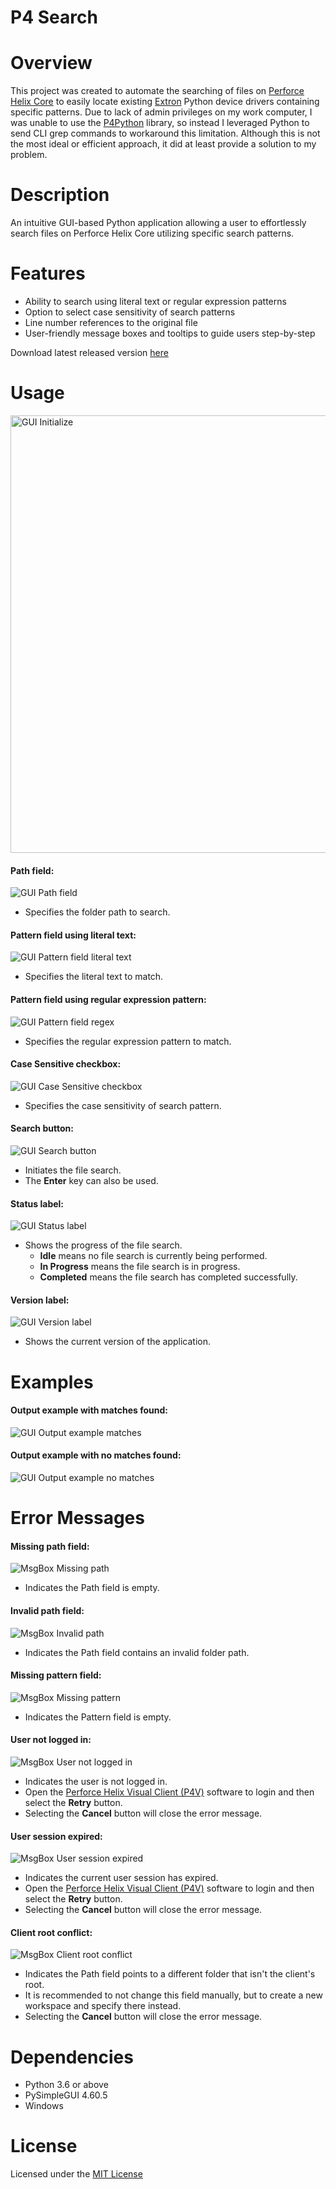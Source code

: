 # P4 Search

# Overview
This project was created to automate the searching of files on [Perforce Helix Core](https://www.perforce.com/products/helix-core/) to easily locate existing [Extron](https://www.extron.com/) Python device drivers containing specific patterns. Due to lack of admin privileges on my work computer, I was unable to use the [P4Python](https://www.perforce.com/manuals/p4python/Content/P4Python/python.programming.html) library, so instead I leveraged Python to send CLI grep commands to workaround this limitation. Although this is not the most ideal or efficient approach, it did at least provide a solution to my problem.

# Description
An intuitive GUI-based Python application allowing a user to effortlessly search files on Perforce Helix Core utilizing specific search patterns.

# Features
- Ability to search using literal text or regular expression patterns
- Option to select case sensitivity of search patterns
- Line number references to the original file
- User-friendly message boxes and tooltips to guide users step-by-step

Download latest released version [here](https://github.com/spmohara/P4-Search/releases/tag/v1.0.0)

# Usage
<img src="images/GUI%20Initialize.png" width="700" alt="GUI Initialize">

#### Path field:
![GUI Path field](images/GUI%20Path%20field.png)
- Specifies the folder path to search.

#### Pattern field using literal text:
![GUI Pattern field literal text](images/GUI%20Pattern%20field%20text.png)
- Specifies the literal text to match.

#### Pattern field using regular expression pattern:
![GUI Pattern field regex](images/GUI%20Pattern%20field%20regex.png)
- Specifies the regular expression pattern to match.

#### Case Sensitive checkbox:
![GUI Case Sensitive checkbox](images/GUI%20Case%20Sensitive%20checkbox.png)
- Specifies the case sensitivity of search pattern.

#### Search button:
![GUI Search button](images/GUI%20Search%20button.png)
- Initiates the file search.
- The **Enter** key can also be used.

#### Status label:
![GUI Status label](images/GUI%20Status%20label.png)
- Shows the progress of the file search.
    - **Idle** means no file search is currently being performed.
    - **In Progress** means the file search is in progress.
    - **Completed** means the file search has completed successfully.

#### Version label:
![GUI Version label](images/GUI%20Version%20label.png)
- Shows the current version of the application.

# Examples
#### Output example with matches found:
![GUI Output example matches](images/GUI%20Output%20example%20matches.png)

#### Output example with no matches found:
![GUI Output example no matches](images/GUI%20Output%20example%20no%20matches.png)

# Error Messages
#### Missing path field:
![MsgBox Missing path](images/MsgBox%20Missing%20path.png)
- Indicates the Path field is empty.

#### Invalid path field:
![MsgBox Invalid path](images/MsgBox%20Invalid%20path.png)
- Indicates the Path field contains an invalid folder path.

#### Missing pattern field:
![MsgBox Missing pattern](images/MsgBox%20Missing%20pattern.png)
- Indicates the Pattern field is empty.

#### User not logged in:
![MsgBox User not logged in](images/MsgBox%20User%20not%20logged%20in.png)
- Indicates the user is not logged in.
- Open the [Perforce Helix Visual Client (P4V)](https://www.perforce.com/downloads/helix-visual-client-p4v) software to login and then select the **Retry** button.
- Selecting the **Cancel** button will close the error message.

#### User session expired:
![MsgBox User session expired](images/MsgBox%20User%20session%20expired.png)
- Indicates the current user session has expired.
- Open the [Perforce Helix Visual Client (P4V)](https://www.perforce.com/downloads/helix-visual-client-p4v) software to login and then select the **Retry** button.
- Selecting the **Cancel** button will close the error message.

#### Client root conflict:
![MsgBox Client root conflict](images/MsgBox%20Client%20root%20conflict.png)
- Indicates the Path field points to a different folder that isn't the client's root.
- It is recommended to not change this field manually, but to create a new workspace and specify there instead.
- Selecting the **Cancel** button will close the error message.

# Dependencies
- Python 3.6 or above
- PySimpleGUI 4.60.5
- Windows

# License
Licensed under the [MIT License](LICENSE)
